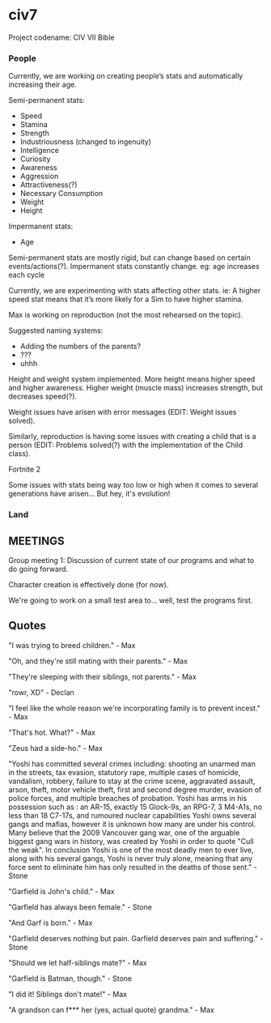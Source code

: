 # civ7

Project codename: CIV VII Bible

### People

Currently, we are working on creating people’s stats and automatically increasing their age.

Semi-permanent stats:
* Speed
* Stamina
* Strength
* Industriousness (changed to ingenuity)
* Intelligence
* Curiosity
* Awareness
* Aggression
* Attractiveness(?)
* Necessary Consumption
* Weight
* Height

Impermanent stats:
* Age

Semi-permanent stats are mostly rigid, but can change based on certain events/actions(?).
Impermanent stats constantly change. eg: age increases each cycle

Currently, we are experimenting with stats affecting other stats. ie: A higher speed stat means that it’s more likely for a Sim to have higher stamina.

Max is working on reproduction (not the most rehearsed on the topic).

Suggested naming systems:
* Adding the numbers of the parents?
* ???
* uhhh

Height and weight system implemented. More height means higher speed and higher awareness. Higher weight (muscle mass) increases strength, but decreases speed(?).

Weight issues have arisen with error messages (EDIT: Weight issues solved).

Similarly, reproduction is having some issues with creating a child that is a person (EDIT: Problems solved(?) with the implementation of the Child class).

Fortnite 2

Some issues with stats being way too low or high when it comes to several generations have arisen... But hey, it's evolution!

### Land






## MEETINGS

Group meeting 1: Discussion of current state of our programs and what to do going forward.

Character creation is effectively done (for now).

We're going to work on a small test area to... well, test the programs first.

## Quotes

"I was trying to breed children." - Max

"Oh, and they're still mating with their parents." - Max

"They're sleeping with their siblings, not parents." - Max

"rowr, XD" - Declan

"I feel like the whole reason we're incorporating family is to prevent incest." - Max

"That's hot. What?" - Max

"Zeus had a side-ho." - Max

"Yoshi has committed several crimes including: shooting an unarmed man in the streets, tax evasion, statutory rape, multiple cases of homicide, vandalism, robbery, failure to stay at the crime scene, aggravated assault, arson, theft, motor vehicle theft, first and second degree murder, evasion of police forces, and multiple breaches of probation. Yoshi has arms in his possession such as : an AR-15, exactly 15 Glock-9s, an RPG-7, 3 M4-A1s, no less than 18 C7-17s, and rumoured nuclear capabilities Yoshi owns several gangs and mafias, however it is unknown how many are under his control. Many believe that the 2009 Vancouver gang war, one of the arguable biggest gang wars in history, was created by Yoshi in order to quote "Cull the weak". In conclusion Yoshi is one of the most deadly men to ever live, along with his several gangs, Yoshi is never truly alone, meaning that any force sent to eliminate him has only resulted in the deaths of those sent." - Stone

"Garfield is John's child." - Max

"Garfield has always been female." - Stone

"And Garf is born." - Max

"Garfield deserves nothing but pain. Garfield deserves pain and suffering." - Stone

"Should we let half-siblings mate?" - Max

"Garfield is Batman, though." - Stone

"I did it! Siblings don't mate!" - Max

"A grandson can f*** her (yes, actual quote) grandma." - Max
